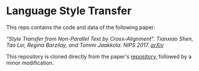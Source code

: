 # Language Style Transfer
This repo contains the code and data of the following paper:

<i> "Style Transfer from Non-Parallel Text by Cross-Alignment". Tianxiao Shen, Tao Lei, Regina Barzilay, and Tommi Jaakkola. NIPS 2017. [arXiv](https://arxiv.org/abs/1705.09655)</i>

This repository is cloned directly from the paper's [repository](https://github.com/shentianxiao/language-style-transfer), followed by a minor modification.
